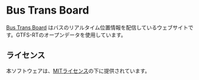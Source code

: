 # Bus Trans Board
[Bus Trans Board](https://transboard.tera-chan.com/bus/) はバスのリアルタイム位置情報を配信しているウェブサイトです。GTFS-RTのオープンデータを使用しています。
## ライセンス
本ソフトウェアは、[MITライセンス](./LICENSE)の下に提供されています。